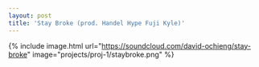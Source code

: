```yaml
---
layout: post
title: 'Stay Broke (prod. Handel Hype Fuji Kyle)'
---
```


{% include image.html url="https://soundcloud.com/david-ochieng/stay-broke" image="projects/proj-1/staybroke.png" %}
